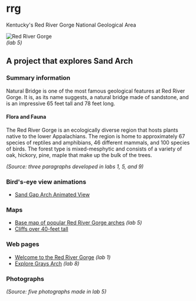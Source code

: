 # rrg

Kentucky's Red River Gorge National Geological Area

![Red River Gorge](https://tastyfreeze.github.io/rrg/images/rrg_orange.png)   
*(lab 5)*

## A project that explores Sand Arch

### Summary information 

Natural Bridge is one of the most famous geological features at Red River Gorge. It is, as its name suggests, a natural bridge made of sandstone, and is an impressive 65 feet tall and 78 feet long.

#### Flora and Fauna

The Red River Gorge is an ecologically diverse region that hosts plants native to the lower Appalachians. The region is home to approximately 67 species of reptiles and amphibians, 46 different mammals, and 100 species of birds. The forest type is mixed-mesphytic and consists of a variety of oak, hickory, pine, maple that make up the bulk of the trees.

*(Source: three paragraphs developed in labs 1, 5, and 9)*


### Bird's-eye view animations

* [Sand Gap Arch Animated View](https://youtu.be/bp1xrO2mDiw)

### Maps 

* [Base map of popular Red River Gorge arches](lab5map) *(lab 5)*
* [Cliffs over 40-feet tall](sand_gap/Sand_gap_72dpi.jpg) 

### Web pages 

* [Welcome to the Red River Gorge](index.html) *(lab 1)*
* [Explore Grays Arch](sand_gap) *(lab 8)*

### Photographs


*(Source: five photographs made in lab 5)*